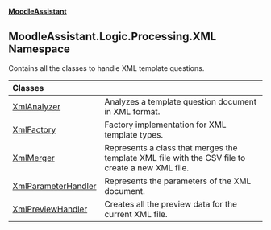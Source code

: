 #### [MoodleAssistant](index.md 'index')

## MoodleAssistant.Logic.Processing.XML Namespace

Contains all the classes to handle XML template questions.

| Classes | |
| :--- | :--- |
| [XmlAnalyzer](MoodleAssistant.Logic.Processing.XML.XmlAnalyzer.md 'MoodleAssistant.Logic.Processing.XML.XmlAnalyzer') | Analyzes a template question document in XML format. |
| [XmlFactory](MoodleAssistant.Logic.Processing.XML.XmlFactory.md 'MoodleAssistant.Logic.Processing.XML.XmlFactory') | Factory implementation for XML template types. |
| [XmlMerger](MoodleAssistant.Logic.Processing.XML.XmlMerger.md 'MoodleAssistant.Logic.Processing.XML.XmlMerger') | Represents a class that merges the template XML file with the CSV file to create a new XML file. |
| [XmlParameterHandler](MoodleAssistant.Logic.Processing.XML.XmlParameterHandler.md 'MoodleAssistant.Logic.Processing.XML.XmlParameterHandler') | Represents the parameters of the XML document. |
| [XmlPreviewHandler](MoodleAssistant.Logic.Processing.XML.XmlPreviewHandler.md 'MoodleAssistant.Logic.Processing.XML.XmlPreviewHandler') | Creates all the preview data for the current XML file. |
